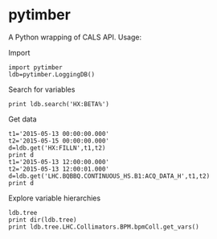 # pytimber

A Python wrapping of CALS API. Usage:

Import

    import pytimber
    ldb=pytimber.LoggingDB()

Search for variables

    print ldb.search('HX:BETA%')

Get data

    t1='2015-05-13 00:00:00.000'
    t2='2015-05-15 00:00:00.000'
    d=ldb.get('HX:FILLN',t1,t2)
    print d
    t1='2015-05-13 12:00:00.000'
    t2='2015-05-13 12:00:01.000'
    d=ldb.get('LHC.BQBBQ.CONTINUOUS_HS.B1:ACQ_DATA_H',t1,t2)
    print d

Explore variable hierarchies

    ldb.tree
    print dir(ldb.tree)
    print ldb.tree.LHC.Collimators.BPM.bpmColl.get_vars()

